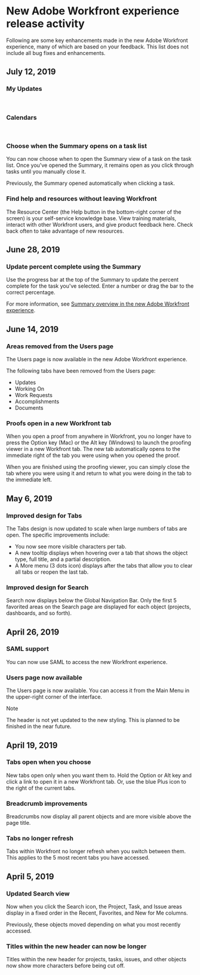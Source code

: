 

# New Adobe Workfront experience release activity

Following are some key enhancements made in the new Adobe Workfront experience, many of which are based on your feedback. This list does not include all bug fixes and enhancements.

<!--
<h2 data-mc-conditions="QuicksilverOrClassic.Draft mode">Future</h2>
-->

<!--
<h3 data-mc-conditions="QuicksilverOrClassic.Draft mode">Updated Users page</h3>
-->

<!--
<p data-mc-conditions="QuicksilverOrClassic.Draft mode">The Users area is now fully functional. This includes a new header that provides access to all user settings and the ability to reset passwords.</p>
-->

<!--
<h3 data-mc-conditions="QuicksilverOrClassic.Draft mode">New Details page on projects, tasks, and issues (Retire Tertiary Nav)</h3>
-->

<!--
<h3 data-mc-conditions="QuicksilverOrClassic.Draft mode">Layout Templates</h3>
-->

<!--
<p data-mc-conditions="QuicksilverOrClassic.Draft mode">The Layout Template in the new Adobe Workfront experiencehas a new look and feel. All functionality from the Classic experience has been carried over. In addition, we’ve added a few new things to help you customize the new experience for your users:</p>
-->

<!--
<ul data-mc-conditions="QuicksilverOrClassic.Draft mode">
<li>Select secondary navigation in Projects, tasks, and issues</li>
<li>Choose what populates in the Main Menu</li>
<li>Customize the Summary side bar</li>
</ul>
-->

<!--
<h3 data-mc-conditions="QuicksilverOrClassic.Draft mode">Branding </h3>
-->

<!--
<p data-mc-conditions="QuicksilverOrClassic.Draft mode">Replace logo for Home icon and in Main Menu. Replace branding on login screen.</p>
-->

## July 12, 2019

### My Updates

&nbsp;

### Calendars

&nbsp;

### Choose when the Summary opens on a task list

You can now choose when to open the Summary view of a task on the task list. Once you've opened the Summary, it remains open as you click through tasks until you manually close it.

Previously, the Summary opened automatically when clicking a task.

### Find help and resources without leaving Workfront

The Resource Center (the Help button in the bottom-right corner of the screen) is your self-service knowledge base. View training materials, interact with other Workfront users, and give product feedback here. Check back often to take advantage of new resources.

## June 28, 2019

### Update percent complete using the Summary

Use the progress bar at the top of the Summary to update the percent complete for the task you've selected. Enter a number or drag the bar to the correct percentage.

For more information, see [Summary overview in the new Adobe Workfront experience](../../workfront-basics/the-new-workfront-experience/summary-overview.md).

## June 14, 2019

### Areas removed from the Users page

The Users page is now available in the new Adobe Workfront experience.

The following tabs have been removed from the Users page:

* Updates 
* Working On
* Work Requests
* Accomplishments
* Documents

### Proofs open in a new Workfront tab

When you open a proof from anywhere in Workfront, you no longer have to press the Option key (Mac) or the Alt key (Windows) to launch the proofing viewer in a new Workfront tab. The new tab automatically opens to the immediate right of the tab you were using when you opened the proof.

When you are finished using the proofing viewer, you can simply close the tab where you were using it and return to what you were doing in the tab to the immediate left.

<!--
<h3 data-mc-conditions="QuicksilverOrClassic.Draft mode">Information for Reviewers is now in Home</h3>
-->

<!--
<p data-mc-conditions="QuicksilverOrClassic.Draft mode">We created a new page for Reviewers in the new Workfront Experience. This page is a modified version of Home where users with a Review license can</p>
-->

<!--
<ul data-mc-conditions="QuicksilverOrClassic.Draft mode">
<li>- View a list of items to they need to approve</li>
<li>- Make updates on approval items</li>
<li>- Delegate their approvals to another user</li>
</ul>
-->

<!--
<p data-mc-conditions="QuicksilverOrClassic.Draft mode">Previously, this functionality was housed on the My updates page in Workfront Classic.</p>
-->

<!--
<h3 data-mc-conditions="QuicksilverOrClassic.Draft mode">Calendars in the Reporting area now available</h3>
-->

<!--
<p data-mc-conditions="QuicksilverOrClassic.Draft mode">You can now access existing calendars in the Reports > Calendars area in the new Workfront experience. From this area you can:</p>
-->

<!--
<ul data-mc-conditions="QuicksilverOrClassic.Draft mode">
<li>See multiple calendars on the main view</li>
<li>Filter by Month, Week, or Gantt view</li>
<li> Toggle the view by date in all filter views</li>
</ul>
-->

## May 6, 2019

### Improved design for Tabs

The Tabs design is now updated to scale when large numbers of tabs are open. The specific improvements include:

* You now see more visible characters per tab.
* A new tooltip displays when hovering over a tab that shows the object type, full title, and a partial description. 
* A More menu (3 dots icon) displays after the tabs that allow you to clear all tabs or reopen the last tab.

### Improved design for Search

Search now displays below the Global Navigation Bar. Only the first 5 favorited areas on the Search page are displayed for each object (projects, dashboards, and so forth).

## April 26, 2019

### SAML support

You can now use SAML to access the new Workfront experience.

### Users page now available

The Users page is now available. You can access it from the Main Menu in the upper-right corner of the interface.

>[!NOTE]
>
>The header is not yet updated to the new styling. This is planned to be finished in the near future.

## April 19, 2019

### Tabs open when you choose

New tabs open only when you want them to. Hold the Option or Alt key and click a link to open it in a new Workfront tab. Or, use the blue Plus icon to the right of the current tabs.

### Breadcrumb improvements

Breadcrumbs now display all parent objects and are more visible above the page title.

### Tabs no longer refresh

Tabs within Workfront no longer refresh when you switch between them. This applies to the 5 most recent tabs you have accessed.

## April 5, 2019

### Updated Search view

Now when you click the Search icon, the Project, Task, and Issue areas display in a fixed order in the Recent, Favorites, and New for Me columns.

Previously, these objects moved depending on what you most recently accessed.

### Titles within the new header can now be longer

Titles within the new header for projects, tasks, issues, and other objects now show more characters before being cut off.
